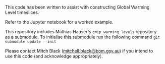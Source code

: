 This code has been written to assist with constructing Global Warming Level timeslices.

Refer to the Jupyter notebook for a worked example.

This repository includes Mathias Hauser's `cmip_warming_levels` repository as a submodule. To initialise this submodule run the following command `git submodule update --init` 



Please contact Mitch Black (mitchell.black@bom.gov.au) if you intend to use this code (and acknowledge appropriately).


